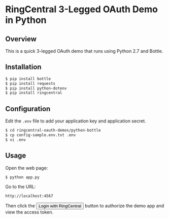 RingCentral 3-Legged OAuth Demo in Python
=========================================

## Overview

This is a quick 3-legged OAuth demo that runs using Python 2.7 and Bottle.

## Installation

```bash
$ pip install bottle
$ pip install requests
$ pip install python-dotenv
$ pip install ringcentral
```

## Configuration

Edit the `.env` file to add your application key and application secret.

```bash
$ cd ringcentral-oauth-demos/python-bottle
$ cp config-sample.env.txt .env
$ vi .env
```

## Usage

Open the web page:

```bash
$ python app.py
```

Go to the URL:

```
http://localhost:4567
````

Then click the <input type="button" value="Login with RingCentral"> button to authorize the demo app and view the access token.

